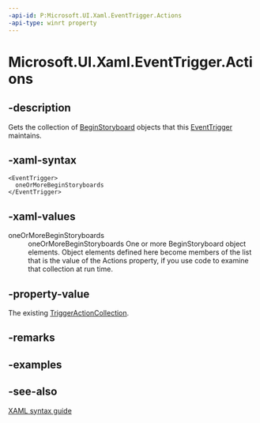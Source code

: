 ```yaml
---
-api-id: P:Microsoft.UI.Xaml.EventTrigger.Actions
-api-type: winrt property
---
```


<!-- Property syntax
public Microsoft.UI.Xaml.TriggerActionCollection Actions { get; }
-->

# Microsoft.UI.Xaml.EventTrigger.Actions

## -description

Gets the collection of [BeginStoryboard](../microsoft.ui.xaml.media.animation/beginstoryboard.md) objects that this [EventTrigger](eventtrigger.md) maintains.

## -xaml-syntax

``` xaml
<EventTrigger>
  oneOrMoreBeginStoryboards
</EventTrigger>
```

## -xaml-values

<dl><dt>oneOrMoreBeginStoryboards
</dt><dd>oneOrMoreBeginStoryboards One or more BeginStoryboard object elements. Object elements defined here become members of the list that is the value of the Actions property, if you use code to examine that collection at run time.</dd>
</dl>

## -property-value

The existing [TriggerActionCollection](triggeractioncollection.md).

## -remarks

## -examples

## -see-also

[XAML syntax guide](/windows/uwp/xaml-platform/xaml-syntax-guide)
